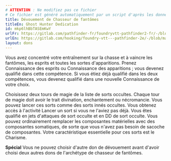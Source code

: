 ```yaml
---
# ATTENTION : Ne modifiez pas ce fichier
# Ce fichier est généré automatiquement par un script d'après les données du module Foundry VTT officiel et de sa traduction
title: Dévouement de Chasseur de fantômes
titleEn: Ghost Hunter Dedication
id: mkp6lhBbTASEmKwY
urlFr: https://gitlab.com/pathfinder-fr/foundryvtt-pathfinder2-fr/-/blob/master/data/feats/mkp6lhBbTASEmKwY.htm
urlEn: https://gitlab.com/hooking/foundry-vtt---pathfinder-2e/-/blob/master/packs/data/feats.db/ghost-hunter-dedication.json
layout: dons
---
```

Vous avez concentré votre entraînement sur la chasse et à vaincre les fantômes, les esprits et toutes les sortes d'apparitions. Prenez Connaissance des esprits ou Connaissance des apparitions ; vous devenez qualifié dans cette compétence. Si vous étiez déjà qualifié dans les deux compétences, vous devenez qualifié dans une nouvelle Connaissance de votre choix.

Choisissez deux tours de magie de la liste de sorts occultes. Chaque tour de magie doit avoir le trait divination, enchantement ou nécromancie. Vous pouvez lancer ces sorts comme des sorts innés occultes. Vous obtenez accès à l'activité Lancer un sort si vous ne l'aviez pas déjà. Vous êtes qualifié en jets d'attaques de sort occulte et en DD de sort occulte. Vous pouvez ordinairement remplacer les composantes matérielles avec des composantes somatiques, de sorte que vous n'avez pas besoin de sacoche de composantes. Votre caractéristique essentielle pour ces sorts est le Charisme.

**Spécial** Vous ne pouvez choisir d'autre don de dévouement avant d'avoir choisi deux autres dons de l'archétype de chasseur de fantômes.
